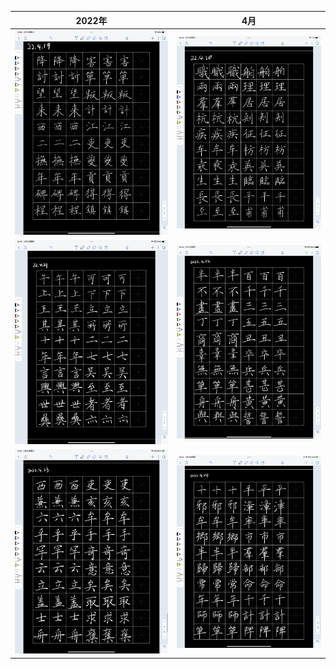 2022年           |  4月
:-------------------------:|:-------------------------:
<img src="/assets/20220419_100913000_iOS.png" width="600">  |<img src="/assets/20220420_162920000_iOS.png" width="600">
<img src="/assets/20220421_181517000_iOS.png" width="600">  |<img src="/assets/20220422_140542000_iOS.png" width="600">
<img src="/assets/20220423_171546000_iOS.png" width="600">  |<img src="/assets/20220424_062057000_iOS.png" width="600">
